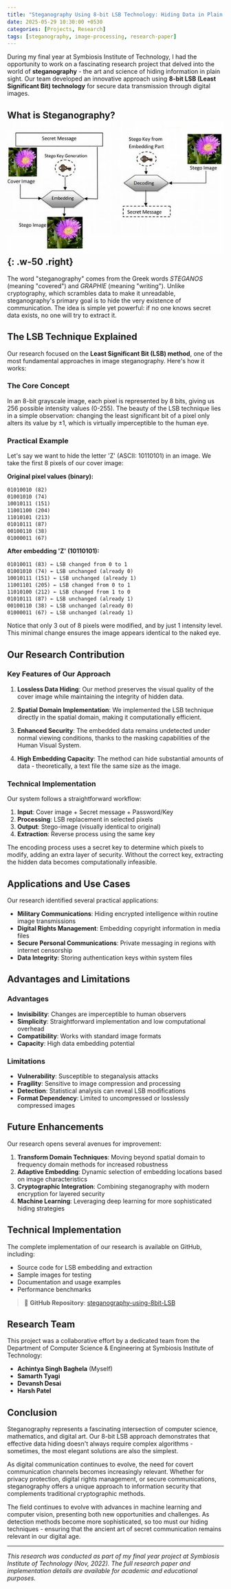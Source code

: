 ```yaml
---
title: "Steganography Using 8-bit LSB Technology: Hiding Data in Plain Sight"
date: 2025-05-29 10:30:00 +0530
categories: [Projects, Research]
tags: [steganography, image-processing, research-paper]
---
```


During my final year at Symbiosis Institute of Technology, I had the opportunity to work on a fascinating research project that delved into the world of **steganography** - the art and science of hiding information in plain sight. Our team developed an innovative approach using **8-bit LSB (Least Significant Bit) technology** for secure data transmission through digital images.

## What is Steganography? ![Steganography Block Diagram](/assets/img/stegano-research/stegano-block-diagram.png){: .w-50 .right}

The word "steganography" comes from the Greek words *STEGANOS* (meaning "covered") and *GRAPHIE* (meaning "writing"). Unlike cryptography, which scrambles data to make it unreadable, steganography's primary goal is to hide the very existence of communication. The idea is simple yet powerful: if no one knows secret data exists, no one will try to extract it.

## The LSB Technique Explained

Our research focused on the **Least Significant Bit (LSB) method**, one of the most fundamental approaches in image steganography. Here's how it works:

### The Core Concept

In an 8-bit grayscale image, each pixel is represented by 8 bits, giving us 256 possible intensity values (0-255). The beauty of the LSB technique lies in a simple observation: changing the least significant bit of a pixel only alters its value by ±1, which is virtually imperceptible to the human eye.

### Practical Example

Let's say we want to hide the letter 'Z' (ASCII: 10110101) in an image. We take the first 8 pixels of our cover image:

**Original pixel values (binary):**
```
01010010 (82)
01001010 (74) 
10010111 (151)
11001100 (204)
11010101 (213)
01010111 (87)
00100110 (38)
01000011 (67)
```

**After embedding 'Z' (10110101):**
```
01010011 (83) ← LSB changed from 0 to 1
01001010 (74) ← LSB unchanged (already 0)
10010111 (151) ← LSB unchanged (already 1) 
11001101 (205) ← LSB changed from 0 to 1
11010100 (212) ← LSB changed from 1 to 0
01010111 (87) ← LSB unchanged (already 1)
00100110 (38) ← LSB unchanged (already 0)
01000011 (67) ← LSB unchanged (already 1)
```

Notice that only 3 out of 8 pixels were modified, and by just 1 intensity level. This minimal change ensures the image appears identical to the naked eye.

## Our Research Contribution

### Key Features of Our Approach

1. **Lossless Data Hiding**: Our method preserves the visual quality of the cover image while maintaining the integrity of hidden data.

2. **Spatial Domain Implementation**: We implemented the LSB technique directly in the spatial domain, making it computationally efficient.

3. **Enhanced Security**: The embedded data remains undetected under normal viewing conditions, thanks to the masking capabilities of the Human Visual System.

4. **High Embedding Capacity**: The method can hide substantial amounts of data - theoretically, a text file the same size as the image.

### Technical Implementation

Our system follows a straightforward workflow:

1. **Input**: Cover image + Secret message + Password/Key
2. **Processing**: LSB replacement in selected pixels
3. **Output**: Stego-image (visually identical to original)
4. **Extraction**: Reverse process using the same key

The encoding process uses a secret key to determine which pixels to modify, adding an extra layer of security. Without the correct key, extracting the hidden data becomes computationally infeasible.

## Applications and Use Cases

Our research identified several practical applications:

- **Military Communications**: Hiding encrypted intelligence within routine image transmissions
- **Digital Rights Management**: Embedding copyright information in media files
- **Secure Personal Communications**: Private messaging in regions with internet censorship
- **Data Integrity**: Storing authentication keys within system files

## Advantages and Limitations

### Advantages
- **Invisibility**: Changes are imperceptible to human observers
- **Simplicity**: Straightforward implementation and low computational overhead
- **Compatibility**: Works with standard image formats
- **Capacity**: High data embedding potential

### Limitations
- **Vulnerability**: Susceptible to steganalysis attacks
- **Fragility**: Sensitive to image compression and processing
- **Detection**: Statistical analysis can reveal LSB modifications
- **Format Dependency**: Limited to uncompressed or losslessly compressed images

## Future Enhancements

Our research opens several avenues for improvement:

1. **Transform Domain Techniques**: Moving beyond spatial domain to frequency domain methods for increased robustness
2. **Adaptive Embedding**: Dynamic selection of embedding locations based on image characteristics
3. **Cryptographic Integration**: Combining steganography with modern encryption for layered security
4. **Machine Learning**: Leveraging deep learning for more sophisticated hiding strategies

## Technical Implementation

The complete implementation of our research is available on GitHub, including:

- Source code for LSB embedding and extraction
- Sample images for testing
- Documentation and usage examples
- Performance benchmarks

> 🔗 **GitHub Repository**: [steganography-using-8bit-LSB](https://github.com/achintya-esbee/steganography-using-8bit-LSB)

## Research Team

This project was a collaborative effort by a dedicated team from the Department of Computer Science & Engineering at Symbiosis Institute of Technology:

- **Achintya Singh Baghela** (Myself)
- **Samarth Tyagi**
- **Devansh Desai** 
- **Harsh Patel**

## Conclusion

Steganography represents a fascinating intersection of computer science, mathematics, and digital art. Our 8-bit LSB approach demonstrates that effective data hiding doesn't always require complex algorithms - sometimes, the most elegant solutions are also the simplest.

As digital communication continues to evolve, the need for covert communication channels becomes increasingly relevant. Whether for privacy protection, digital rights management, or secure communications, steganography offers a unique approach to information security that complements traditional cryptographic methods.

The field continues to evolve with advances in machine learning and computer vision, presenting both new opportunities and challenges. As detection methods become more sophisticated, so too must our hiding techniques - ensuring that the ancient art of secret communication remains relevant in our digital age.

---

*This research was conducted as part of my final year project at Symbiosis Institute of Technology (Nov, 2022). The full research paper and implementation details are available for academic and educational purposes.*

